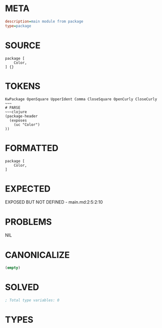# META
~~~ini
description=main module from package
type=package
~~~
# SOURCE
~~~roc
package [
    Color,
] {}
~~~
# TOKENS
~~~text
KwPackage OpenSquare UpperIdent Comma CloseSquare OpenCurly CloseCurly ~~~
# PARSE
~~~clojure
(package-header
  (exposes
    (uc "Color")
))
~~~
# FORMATTED
~~~roc
package [
	Color,
]
~~~
# EXPECTED
EXPOSED BUT NOT DEFINED - main.md:2:5:2:10
# PROBLEMS
NIL
# CANONICALIZE
~~~clojure
(empty)
~~~
# SOLVED
~~~clojure
; Total type variables: 0
~~~
# TYPES
~~~roc
~~~

